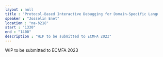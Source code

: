 ```yaml
---
layout : null
title : "Protocol-Based Interactive Debugging for Domain-Specific Languages"
speaker : "Josselin Enet"
location : "na-b218"
start : "1330"
end : "1400"
description : "WIP to be submitted to ECMFA 2023"
---
```

WIP to be submitted to ECMFA 2023